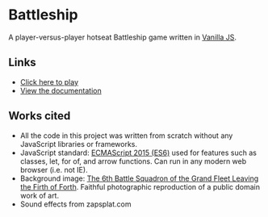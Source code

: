 # Battleship
A player-versus-player hotseat Battleship game written in [Vanilla JS](http://vanilla-js.com/).

## Links
- [Click here to play](https://kiranbisarya.github.io/battleship/index.html) 
- [View the documentation](https://eecs448-locked-in-coders.github.io/battleship/documentation/index.html)

## Works cited
- All the code in this project was written from scratch without any JavaScript libraries or frameworks.
- JavaScript standard: [ECMAScript 2015 (ES6)](http://www.ecma-international.org/ecma-262/6.0/index.html) used for features such as classes, let, for of, and arrow functions. Can run in any modern web browser (i.e. not IE).
- Background image: [The 6th Battle Squadron of the Grand Fleet Leaving the Firth of Forth](https://commons.wikimedia.org/wiki/File:The_6th_Battle_Squadron_of_the_Grand_Fleet_Leaving_the_Firth_of_Forth.jpg). Faithful photographic reproduction of a public domain work of art.
- Sound effects from zapsplat.com
